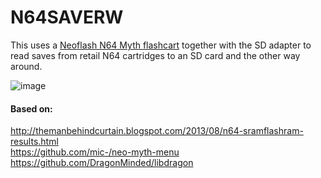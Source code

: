 # N64SAVERW

This uses a [Neoflash N64 Myth flashcart](https://www.ic2005.com/shop/product.php?productid=115&cat=17&page=1) together with the SD adapter to read saves from retail N64 cartridges to an SD card and the other way around.    

![image](https://dl.dropboxusercontent.com/s/s6pd10jnoqjy82h/n64saverw.jpg?dl=1)   

#### Based on:    
http://themanbehindcurtain.blogspot.com/2013/08/n64-sramflashram-results.html    
https://github.com/mic-/neo-myth-menu    
https://github.com/DragonMinded/libdragon   
